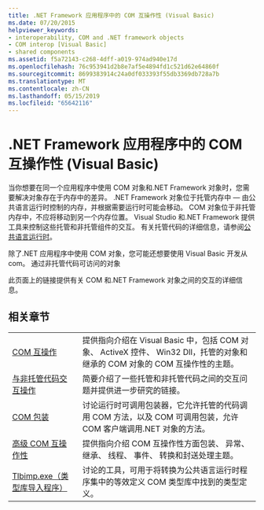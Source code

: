 ```yaml
---
title: .NET Framework 应用程序中的 COM 互操作性 (Visual Basic)
ms.date: 07/20/2015
helpviewer_keywords:
- interoperability, COM and .NET framework objects
- COM interop [Visual Basic]
- shared components
ms.assetid: f5a72143-c268-4dff-a019-974ad940e17d
ms.openlocfilehash: 76c953941d2b8e7af5e4894fd1c521d62e64860f
ms.sourcegitcommit: 8699383914c24a0df033393f55db3369db728a7b
ms.translationtype: MT
ms.contentlocale: zh-CN
ms.lasthandoff: 05/15/2019
ms.locfileid: "65642116"
---
```

# <a name="com-interoperability-in-net-framework-applications-visual-basic"></a>.NET Framework 应用程序中的 COM 互操作性 (Visual Basic)

当你想要在同一个应用程序中使用 COM 对象和.NET Framework 对象时，您需要解决对象存在于内存中的差异。 .NET Framework 对象位于托管内存中 — 由公共语言运行时控制的内存，并根据需要运行时可能会移动。 COM 对象位于非托管内存中，不应将移动到另一个内存位置。 Visual Studio 和.NET Framework 提供工具来控制这些托管和非托管组件的交互。 有关托管代码的详细信息，请参阅[公共语言运行时](../../../standard/clr.md)。

除了.NET 应用程序中使用 COM 对象，您可能还想要使用 Visual Basic 开发从 com。 通过非托管代码可访问的对象

此页面上的链接提供有关 COM 和.NET Framework 对象之间的交互的详细信息。

## <a name="related-sections"></a>相关章节

| | |
|---------|---------|
| [COM 互操作](../../../visual-basic/programming-guide/com-interop/index.md) | 提供指向介绍在 Visual Basic 中，包括 COM 对象、 ActiveX 控件、 Win32 Dll，托管的对象和继承的 COM 对象的 COM 互操作性的主题。 |
| [与非托管代码交互操作](../../../framework/interop/index.md) | 简要介绍了一些托管和非托管代码之间的交互问题并提供进一步研究的链接。 |
| [COM 包装](../../../framework/interop/com-wrappers.md) | 讨论运行时可调用包装器，它允许托管的代码调用 COM 方法，以及 COM 可调用包装，允许 COM 客户端调用.NET 对象的方法。 |
| [高级 COM 互操作性](../../../framework/interop/index.md) | 提供指向介绍 COM 互操作性方面包装、 异常、 继承、 线程、 事件、 转换和封送处理主题。 |
| [Tlbimp.exe（类型库导入程序）](../../../framework/tools/tlbimp-exe-type-library-importer.md) | 讨论的工具，可用于将转换为公共语言运行时程序集中的等效定义 COM 类型库中找到的类型定义。 |

